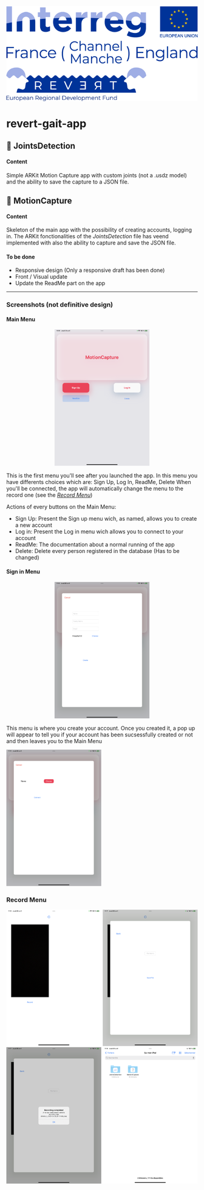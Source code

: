 <img src="Assets/revert-logo.png" alt="revert logo">

# revert-gait-app
## :file_folder: JointsDetection
#### Content
Simple ARKit Motion Capture app with custom joints (not a .usdz model) and the ability to save the capture to a JSON file.

## :file_folder: MotionCapture
#### Content
Skeleton of the main app with the possibility of creating accounts, logging in.
The ARKit fonctionalities of the *JointsDetection* file has veend implemented with also the ability to capture and save the JSON file.
#### To be done
- Responsive design (Only a responsive draft has been done)
- Front / Visual update
- Update the ReadMe part on the app
---
### Screenshots (not definitive design)

#### <a name="main">Main Menu</a>
<center>
<img src="Assets/001.png" alt="Main Menu" width="250"/>
</center>

This is the first menu you'll see after you launched the app.
In this menu you have differents choices which are: Sign Up, Log In, ReadMe, Delete
When you'll be connected, the app will automatically change the menu to the record one (see the [*Record Menu*](#record))

Actions of every buttons on the Main Menu:
- Sign Up: Present the Sign up menu wich, as named, allows you to create a new account
- Log in: Present the Log in menu wich allows you to connect to your account
- ReadMe: The documentation about a normal running of the app
- Delete: Delete every person registered in the database (Has to be changed)

#### <a>Sign in Menu</a>
<center>
<img src="Assets/003.png" alt="Log in Menu" width="250"/>
</center>

This menu is where you create your account.
Once you created it, a pop up will appear to tell you if your account has been sucsessfully created or not and then leaves you to the Main Menu

<img src="Assets/002.png" alt="Sign in Menu" width="250"/>

### <a name="record"> Record Menu </a>
<img src="Assets/004.png" alt="Record Menu" width="250"/>
<img src="Assets/005.png" alt="Save File Menu" width="250"/>
<img src="Assets/006.png" alt="Save File Alert" width="250"/>
<img src="Assets/007.png" alt="App Directory" width="250"/>